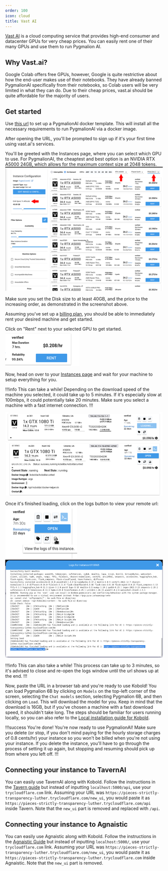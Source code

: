 ```yaml
---
order: 100
icon: cloud
title: Vast AI
---
```


[Vast AI](https://vast.ai) is a cloud computing service that provides high-end consumer and datacenter GPUs for very cheap prices. You can easily rent one of their many GPUs and use them to run Pygmalion AI.

## Why Vast.ai?
Google Colab offers free GPUs, however, Google is quite restrictive about how the end-user makes use of their notebooks. They have already banned PygmalionAI specifically from their notebooks, so Colab users will be very limited in what they can do. Due to their cheap prices, vast.ai should be quite affordable for the majority of users. 

## Get started

Use [this url](https://cloud.vast.ai/?ref_id=59151&template_id=7fa3f8c321d7055490fe5d3bc5834528) to set up a PygmalionAI docker template. This will install all the necessary requirements to run PygmalionAI via a docker image.

After opening the URL, you'll be prompted to sign up if it's your first time using vast.ai's services. 

You'll be greeted with the Instances page, where you can select which GPU to use. For PygmalionAI, the cheaptest and best option is an NVIDIA RTX A5000 24GB, which allows for the maximum context size at 2048 tokens. 
![](/static/vast1.png)

Make sure you set the Disk size to at least 40GB, and the price to the increasing order, as demonstrated in the screenshot above. 

Assuming you've set up a [billing plan](https://cloud.vast.ai/billing/), you should be able to immediately rent your desired machine and get started.

Click on "Rent" next to your selected GPU to get started. 
![](/static/vast2.png)


Now, head on over to your [Instances page](https://cloud.vast.ai/instances/) and wait for your machine to setup everything for you.

!!!info This can take a while!
Depending on the download speed of the machine you selected, it could take up to 5 minutes. If it's especially slow at 100mbps, it could potentially take 20 minutes. Make sure you select a machine with a fast internet connection.
!!!

![](/static/vast3.png)
![](/static/vast4.png)

Once it's finished loading, click on the logs button to view your remote url:
![](/static/vast5.png)
![](/static/vast6.png)

!!!info This can also take a while!
This process can take up to 3 minutes, so it's advised to close and re-open the logs window until the url shows up at the end.
!!!

Now, paste the URL in a browser tab and you're ready to use Kobold! You can load Pygmalion 6B by clicking on `Models` on the top-left corner of the screen, selecting the `Chat models` section, selecting Pygmalion 6B, and then clicking on `Load`. This will download the model for you. Keep in mind that the download is 16GB, but if you've chosen a machine with a fast download speed, it shouldn't take long. The steps should be familiar for users running locally, so you can also refer to the [Local installation guide for Kobold](https://docs.alpindale.dev/local-installation-(gpu)/kobold/).

!!!success You're done!
You're now ready to use PygmalionAI! Make sure you delete (or stop, if you don't mind paying for the hourly storage charges of 0.8 cents/hr) your instance so you won't be billed when you're not using your instance. If you delete the instance, you'll have to go through the process of setting it up again, but stopping and resuming should pick up from where you left off. 
!!!

## Connecting your instance to TavernAI

You can easily use TavernAI along with Kobold. Follow the instructions in the [Tavern guide](https://docs.alpindale.dev/pygmalion-extras/sillytavern/) but instead of inputting `localhost:5000/api`, use your `trycloudflare.com` link. Assuming your URL was `https://pieces-strictly-transparency-luther.trycloudflare.com/new_ui`, you would paste it as `https://pieces-strictly-transparency-luther.trycloudflare.com/api` inside Tavern. Note that the `new_ui` part is removed and replaced with `/api`. 

## Connecting your instance to Agnaistic

You can easily use Agnaistic along with Kobold. Follow the instructions in the [Agnaistic Guide](https://docs.alpindale.dev/pygmalion-extras/agnaistic/) but instead of inputting `localhost:5000/`, use your `trycloudflare.com` link. Assuming your URL was `https://pieces-strictly-transparency-luther.trycloudflare.com/new_ui`, you would paste it as `https://pieces-strictly-transparency-luther.trycloudflare.com` inside Agnaistic. Note that the `new_ui` part is removed. 
